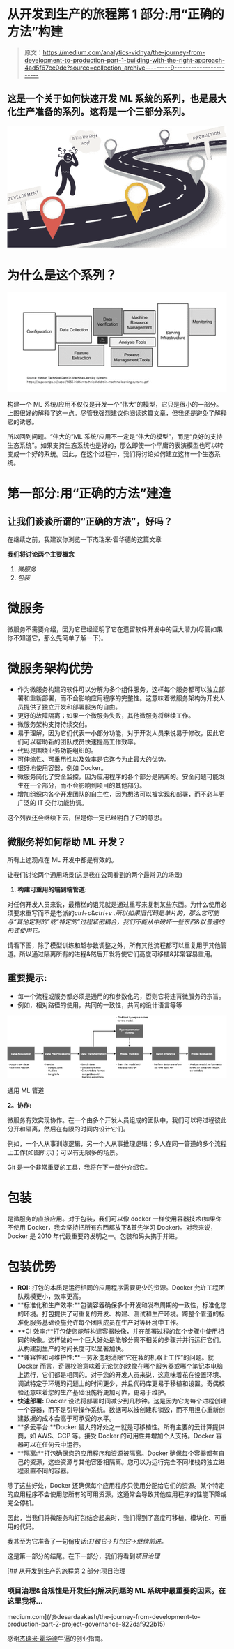 # 从开发到生产的旅程第 1 部分:用“正确的方法”构建

> 原文：<https://medium.com/analytics-vidhya/the-journey-from-development-to-production-part-1-building-with-the-right-approach-4ad5f67ce0de?source=collection_archive---------9----------------------->

## 这是一个关于如何快速开发 ML 系统的系列，也是最大化生产准备的系列。这将是一个三部分系列。

![](img/2a0e3cd641606cf12531543a517d8210.png)

# 为什么是这个系列？

![](img/984b9ab5cb433b8e949c1c2568da217b.png)

构建一个 ML 系统/应用不仅仅是开发一个“伟大”的模型，它只是很小的一部分。上图很好的解释了这一点。尽管我强烈建议你阅读这篇文章，但我还是避免了解释它的诱惑。

所以回到问题。“伟大的”ML 系统/应用不一定是“伟大的模型”，而是“良好的支持生态系统”。如果支持生态系统也是好的，那么即使一个平庸的表演模型也可以转变成一个好的系统。因此，在这个过程中，我们将讨论如何建立这样一个生态系统。

# 第一部分:用“正确的方法”建造

## 让我们谈谈所谓的“正确的方法”，好吗？

在继续之前，我建议你浏览一下杰瑞米·霍华德的这篇文章

**我们将讨论两个主要概念**

1.  *微服务*
2.  *包装*

# 微服务

微服务不需要介绍，因为它已经证明了它在遗留软件开发中的巨大潜力(尽管如果你不知道它，那么先简单了解一下)。

# 微服务架构优势

*   作为微服务构建的软件可以分解为多个组件服务，这样每个服务都可以独立部署和重新部署，而不会影响应用程序的完整性。这意味着微服务架构为开发人员提供了独立开发和部署服务的自由。
*   更好的故障隔离；如果一个微服务失败，其他微服务将继续工作。
*   微服务架构支持持续交付。
*   易于理解，因为它们代表一小部分功能，对于开发人员来说易于修改，因此它们可以帮助新的团队成员快速提高工作效率。
*   代码是围绕业务功能组织的。
*   可伸缩性、可重用性以及效率是它迄今为止最大的优势。
*   很好地使用容器，例如 Docker。
*   微服务简化了安全监控，因为应用程序的各个部分是隔离的。安全问题可能发生在一个部分，而不会影响到项目的其他部分。
*   增加组织内各个开发团队的自主性，因为想法可以被实现和部署，而不必与更广泛的 IT 交付功能协调。

这个列表还会继续下去，但是你一定已经明白了它的意思。

## 微服务将如何帮助 ML 开发？

所有上述观点在 ML 开发中都是有效的。

让我们讨论两个通用场景(这是我在公司看到的两个最常见的场景)

1.  **构建可重用的端到端管道:**

对任何开发人员来说，最糟糕的诅咒就是通过重写来复制某些东西。为什么使用必须要求重写而不是老派的*ctrl+c*&*ctrl+v .*所以如果旧代码是单片的，那么它可能与“其他定制的”或“特定的”过程紧密耦合，我们不能从中破坏一些东西&以*普通的形式使用它。*

请看下图，除了模型训练和超参数调整之外，所有其他流程都可以重复用于其他管道。所以通过隔离所有的进程&然后开发将使它们高度可移植&非常容易重用。

## 重要提示:

*   每一个流程或服务都必须是通用的和参数化的，否则它将违背微服务的宗旨。
*   例如，相对路径的使用，共同的一致性，共同的设计语言等等

![](img/83c9c2db037eeab37f92734d9e787bc7.png)

通用 ML 管道

**2。协作:**

微服务有效实现协作。在一个由多个开发人员组成的团队中，我们可以将过程彼此分开和隔离，然后在有限的时间内设计它们。

例如，一个人从事训练逻辑，另一个人从事推理逻辑；多人在同一管道的多个流程上工作(如图所示)；可以有无限多的场景。

Git 是一个非常重要的工具，我将在下一部分介绍它。

# 包装

是微服务的直接应用。对于包装，我们可以像 docker 一样使用容器技术(如果你不使用 Docker，我会坚持把所有东西都放下&首先学习 Docker)。对我来说，Docker 是 2010 年代最重要的发明之一。包装和码头携手并进。

# 包装优势

*   **ROI:** 打包的本质是运行相同的应用程序需要更少的资源。Docker 允许工程团队规模更小，效率更高。
*   **标准化和生产效率:**包装容器确保多个开发和发布周期的一致性，标准化您的环境。打包提供了可重复的开发、构建、测试和生产环境。跨整个管道的标准化服务基础设施允许每个团队成员在生产对等环境中工作。
*   **CI 效率:**打包使您能够构建容器映像，并在部署过程的每个步骤中使用相同的映像。这样做的一个巨大好处是能够分离不相关的步骤并并行运行它们。从构建到生产的时间长度可以显著加快。
*   **兼容性和可维护性:**一劳永逸地消除“它在我的机器上工作”的问题。就 Docker 而言，奇偶校验意味着无论您的映像在哪个服务器或哪个笔记本电脑上运行，它们都是相同的。对于您的开发人员来说，这意味着花在设置环境、调试特定于环境的问题上的时间更少，并且代码库更易于移植和设置。奇偶校验还意味着您的生产基础设施将更加可靠，更易于维护。
*   **快速部署:** Docker 设法将部署时间减少到几秒钟。这是因为它为每个进程创建一个容器，而不是引导操作系统。数据可以被创建和销毁，而不用担心重新创建数据的成本会高于可承受的水平。
*   **多云平台:**Docker 最大的好处之一就是可移植性。所有主要的云计算提供商，如 AWS、GCP 等。接受 Docker 的可用性并增加个人支持。Docker 容器可以在任何云中运行。
*   **隔离:**打包确保您的应用程序和资源被隔离。Docker 确保每个容器都有自己的资源，这些资源与其他容器相隔离。您可以为运行完全不同堆栈的独立进程设置不同的容器。

除了这些好处，Docker 还确保每个应用程序只使用分配给它们的资源。某个特定的应用程序不会使用您所有的可用资源，这通常会导致其他应用程序的性能下降或完全停机。

因此，当我们将微服务和打包结合起来时，我们得到了高度可移植、模块化、可重用的代码。

我甚至为它准备了一句俏皮话:*打破它→打包它→继续前进。*

这是第一部分的结尾。在下一部分，我们将看到*项目治理*

[](/@desardaakash/the-journey-from-development-to-production-part-2-project-governance-822daf922b15) [## 从开发到生产的旅程第 2 部分:项目治理

### 项目治理&合规性是开发任何解决问题的 ML 系统中最重要的因素。在这里我将…

medium.com](/@desardaakash/the-journey-from-development-to-production-part-2-project-governance-822daf922b15) 

感谢[杰瑞米·霍华德](https://medium.com/u/34ab754f8c5e?source=post_page-----4ad5f67ce0de--------------------------------)牛逼的创业指南。